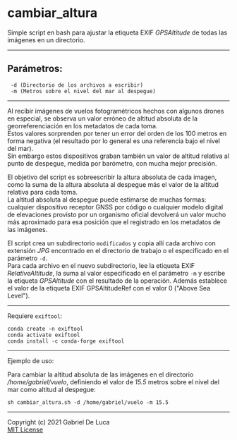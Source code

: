 # cambiar_altura
Simple script en bash para ajustar la etiqueta EXIF *GPSAltitude* de todas las imágenes en un directorio.  

---
## Parámetros:  
     -d (Directorio de los archivos a escribir)  
     -m (Metros sobre el nivel del mar al despegue)  
---  

Al recibir imágenes de vuelos fotogramétricos hechos con algunos drones en especial, se observa un valor erróneo de altitud absoluta de la georreferenciación en los metadatos de cada toma.  
Estos valores sorprenden por tener un error del orden de los 100 metros en forma negativa (el resultado por lo general es una referencia bajo el nivel del mar).  
Sin embargo estos dispositivos graban también un valor de altitud relativa al punto de despegue, medida por barómetro, con mucha mejor precisión.  

El objetivo del script es sobreescribir la altura absoluta de cada imagen, como la suma de la altura absoluta al despegue más el valor de la altitud relativa para cada toma.  
La altitud absoluta al despegue puede estimarse de muchas formas: cualquier dispositivo receptor GNSS por código o cualquier modelo digital de elevaciones provisto por un organismo oficial devolverá un valor mucho más aproximado para esa posición que el registrado en los metadatos de las imágenes.

El script crea un subdirectorio `modificados` y copia allí cada archivo con extensión *JPG* encontrado en el directorio de trabajo o el especificado en el parámetro `-d`.  
Para cada archivo en el nuevo subdirectorio, lee la etiqueta EXIF *RelativeAltitude*, la suma al valor especificado en el parámetro `-m` y escribe la etiqueta *GPSAltitude* con el resultado de la operación.
Además establece el valor de la etiqueta EXIF GPSAltitudeRef con el valor 0 ("Above Sea Level").

---  
Requiere `exiftool`:  

    conda create -n exiftool  
    conda activate exiftool  
    conda install -c conda-forge exiftool  


---
Ejemplo de uso:  

Para cambiar la altitud absoluta de las imágenes en el directorio */home/gabriel/vuelo*, definiendo el valor de *15.5* metros sobre el nivel del mar como altitud al despegue:  

``
sh cambiar_altura.sh -d /home/gabriel/vuelo -m 15.5
``  

---  
Copyright (c) 2021 Gabriel De Luca  
[MIT License](https://github.com/gabriel-de-luca/cambiar_altura/blob/main/LICENSE)

